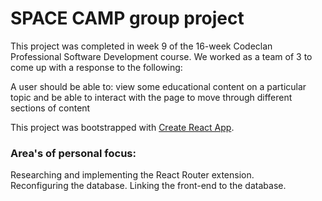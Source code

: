 # SPACE CAMP group project

This project was completed in week 9 of the 16-week Codeclan Professional Software Development course.
We worked as a team of 3 to come up with a response to the following:

A user should be able to:
  view some educational content on a particular topic and 
  be able to interact with the page to move through different sections of content

This project was bootstrapped with [Create React App](https://github.com/facebook/create-react-app).

### Area's of personal focus:
Researching and implementing the React Router extension.  
Reconfiguring the database.
Linking the front-end to the database.
